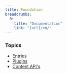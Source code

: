 ```yaml
---
title: Foundation
breadcrumbs:
  0:
    title: "Documentation"
    link: "[url]/en/"
---
```


### Topics

* [Entries](./concepts/Entries)
* [Plugins](./concepts/Plugins)
* [Content API's](./concepts/content-apis)
